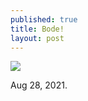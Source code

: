 ```yaml
---
published: true
title: Bode! 
layout: post
---
```



![]({{site.baseurl}}/images/EscalerasCBODE.jpg)

Aug 28, 2021.
